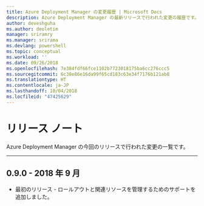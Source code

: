 ```yaml
---
title: Azure Deployment Manager の変更履歴 | Microsoft Docs
description: Azure Deployment Manager の最新リリースで行われた変更の履歴です。
author: deveshguha
ms.author: deoletim
manager: sriramry
ms.manager: srirama
ms.devlang: powershell
ms.topic: conceptual
ms.workload: ''
ms.date: 09/26/2018
ms.openlocfilehash: 7e384fdf66fce1102b7723018175ba6cc276ccc5
ms.sourcegitcommit: 6c38e86e16da99f65cd183c63e34f7176b121ab8
ms.translationtype: HT
ms.contentlocale: ja-JP
ms.lasthandoff: 10/04/2018
ms.locfileid: "47425629"
---
```

# <a name="release-notes"></a>リリース ノート

Azure Deployment Manager の今回のリリースで行われた変更の一覧です。

---
## <a name="090---september-2018"></a>0.9.0 - 2018 年 9 月
* 最初のリリース - ロールアウトと関連リソースを管理するためのサポートを追加しました。